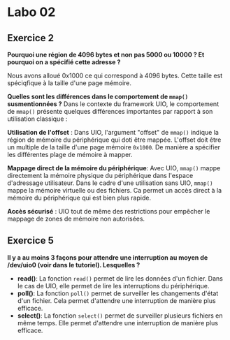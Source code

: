 # Labo 02

## Exercice 2 

**Pourquoi une région de 4096 bytes et non pas 5000 ou 10000 ? Et pourquoi on a spécifié cette adresse ?**

Nous avons alloué 0x1000 ce qui correspond à 4096 bytes. Cette taille est spéciqfique à la taille d'une page mémoire.

**Quelles sont les différences dans le comportement de `mmap()` susmentionnées ?**
Dans le contexte du framework UIO, le comportement de `mmap()` présente quelques différences importantes par rapport à son utilisation classique :

**Utilisation de l'offset** : Dans UIO, l'argument "offset" de `mmap()` indique la région de mémoire du périphérique qui doti être mappée. 
L'offset doit être un multiple de la taille d'une page mémoire `0x1000`. De manière a spécifier les différentes plage de mémoire à mapper.

**Mappage direct de la mémoire du périphérique**: Avec UIO, `mmap()` mappe directement la mémoire physique du périphérique dans l'espace d'adressage utilisateur. Dans le cadre d'une utilisation sans UIO, `mmap()` mappe la mémoire virtuelle ou des fichiers.
Ca permet un accès direct à la mémoire du périphérique qui est bien plus rapide.

**Accès sécurisé** : UIO tout de même des restrictions pour empêcher le mappage de zones de mémoire non autorisées.



## Exercice 5

**Il y a au moins 3 façons pour attendre une interruption au moyen de /dev/uio0 (voir dans le tutoriel). Lesquelles ?**

- **read()**: La fonction `read()` permet de lire les données d'un fichier. Dans le cas de UIO, elle permet de lire les interruptions du périphérique. 
- **poll()**: La fonction `poll()` permet de surveiller les changements d'état d'un fichier. Cela permet d'attendre une interruption de manière plus efficace.
- **select()**: La fonction `select()` permet de surveiller plusieurs fichiers en même temps. Elle permet d'attendre une interruption de manière plus efficace.

